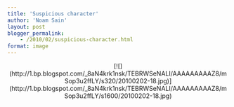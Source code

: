 ```yaml
---
title: 'Suspicious character'
author: 'Noam Sain'
layout: post
blogger_permalink:
    - /2010/02/suspicious-character.html
format: image
---
```


<div style="clear: both; text-align: center;">[![](http://1.bp.blogspot.com/_8aN4krk1nsk/TEBRWSeNALI/AAAAAAAAAZ8/mSop3u2ffLY/s320/20100202-18.jpg)](http://1.bp.blogspot.com/_8aN4krk1nsk/TEBRWSeNALI/AAAAAAAAAZ8/mSop3u2ffLY/s1600/20100202-18.jpg)</div>